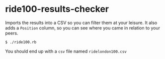 # ride100-results-checker
Imports the results into a CSV so you can filter them at your leisure. It also adds a `Position` column, so you can see where you came in relation to your peers.

```
$ ./ride100.rb
```

You should end up with a `csv` file named `ridelondon100.csv`
